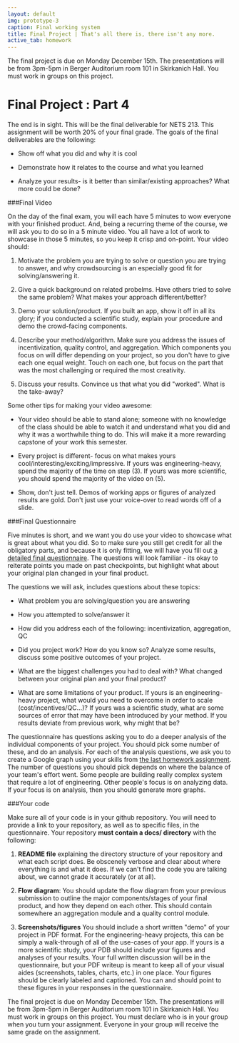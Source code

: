 ```yaml
---
layout: default
img: prototype-3
caption: Final working system
title: Final Project | That's all there is, there isn't any more. 
active_tab: homework
---
```



<div class="alert alert-info">
The final project is due on Monday December 15th.  The presentations will be from 3pm-5pm in Berger Auditorium room 101 in Skirkanich Hall.  You must work in groups on this project.  </div>


Final Project<span class="text-muted"> : Part 4</span> 
=============================================================

The end is in sight.  This will be the final deliverable for NETS 213.  This assignment will be worth 20% of your final grade.  The goals of the final deliverables are the following:

* Show off what you did and why it is cool

* Demonstrate how it relates to the course and what you learned

* Analyze your results- is it better than similar/existing approaches? What more could be done?

###Final Video

On the day of the final exam, you will each have 5 minutes to wow everyone with your finished product. And, being a recurring theme of the course, we will ask you to do so in a 5 minute video. You all have a lot of work to showcase in those 5 minutes, so you keep it crisp and on-point. Your video should:

1. Motivate the problem you are trying to solve or question you are trying to answer, and why crowdsourcing is an especially good fit for solving/answering it.

2. Give a quick background on related probelms. Have others tried to solve the same problem? What makes your approach different/better?

3. Demo your solution/product. If you built an app, show it off in all its glory; if you conducted a scientific study, explain your procedure and demo the crowd-facing components.

4. Describe your method/algorithm. Make sure you address the issues of incentivization, quality control, and aggregation. Which components you focus on will differ depending on your project, so you don't have to give each one equal weight. Touch on each one, but focus on the part that was the most challenging or required the most creativity.

5. Discuss your results. Convince us that what you did "worked". What is the take-away? 

Some other tips for making your video awesome: 

* Your video should be able to stand alone; someone with no knowledge of the class should be able to watch it and understand what you did and why it was a worthwhile thing to do. This will make it a more rewarding capstone of your work this semester. 

* Every project is different- focus on what makes yours cool/interesting/exciting/impressive. If yours was engineering-heavy, spend the majority of the time on step (3). If yours was more scientific, you should spend the majority of the video on (5). 

* Show, don't just tell. Demos of working apps or figures of analyzed results are gold. Don't just use your voice-over to read words off of a slide. 

###Final Questionnaire

Five minutes is short, and we want you do use your video to showcase what is great about what you did. So to make sure you still get credit for all the obligatory parts, and because it is only fitting, we will have you fill out [a detailed final questionnaire](https://docs.google.com/forms/d/1SndUhVcdVr1DI10tEML6gKxMrh4tBz5LZ7hVbOaBeqQ/viewform?usp=send_form). The questions will look familiar - its okay to reiterate points you made on past checkpoints, but highlight what about your original plan changed in your final product. 

The questions we will ask, includes questions about these topics:

* What problem you are solving/question you are answering

* How you attempted to solve/answer it

* How did you address each of the following: incentivization, aggregation, QC

* Did you project work? How do you know so? Analyze some results, discuss some positive outcomes of your project.

* What are the biggest challenges you had to deal with? What changed between your original plan and your final product?

* What are some limitations of your product. If yours is an engineering-heavy project, what would you need to overcome in order to scale (cost/incentives/QC...)? If yours was a scientific study, what are some sources of error that may have been introduced by your method. If you results deviate from previous work, why might that be?

The questionnaire has questions asking you to do a deeper analysis of the individual components of your project. You should pick some number of these, and do an analysis. For each of the analysis questions, we ask you to create a Google graph using your skills from [the last homework assignment](http://crowdsourcing-class.org/assignment9.html). The number of questions you should pick depends on where the balance of your team's effort went.  Some people are building really complex system that require a lot of engineering.  Other people's focus is on analyzing data.  If your focus is on analysis, then you should generate more graphs. 


###Your code

Make sure all of your code is in your github repository. You will need to provide a link to your repository, as well as to specific files, in the questionnaire. Your repository <b>must contain a docs/ directory</b> with the following:

1. <b>README file</b> explaining the directory structure of your repository and what each script does. Be obscenely verbose and clear about where everything is and what it does. If we can't find the code you are talking about, we cannot grade it accurately (or at all). 

2. <b>Flow diagram</b>: You should update the flow diagram from your previous submission to outline the major components/stages of your final product, and how they depend on each other. This should contain somewhere an aggregation module and a quality control module. 

3. <b>Screenshots/figures</b> You should include a short written "demo" of your project in PDF format. For the engineering-heavy projects, this can be simply a walk-through of all of the use-cases of your app. If yours is a more scientific study, your PDB should include your figures and analyses of your results. Your full written discussion will be in the questionnaire, but your PDF writeup is meant to keep all of your visual aides (screenshots, tables, charts, etc.) in one place. Your figures should be clearly labeled and captioned. You can and should point to these figures in your responses in the questionnaire.

The final project is due on Monday December 15th.  The presentations will be from 3pm-5pm in Berger Auditorium room 101 in Skirkanich Hall. You must work in groups on this project.  You must declare who is in your group when you turn your assignment.  Everyone in your group will receive the same grade on the assignment. 
